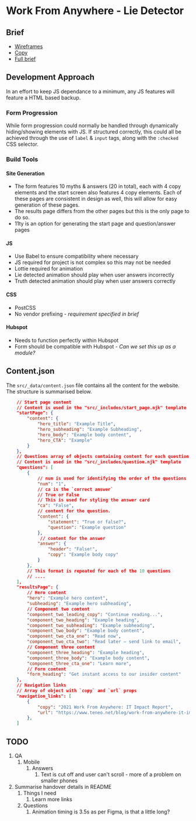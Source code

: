 # Work From Anywhere - Lie Detector

## Brief
* [Wireframes](https://www.figma.com/file/tOBtgwqGiulbFURUhIWo7e/Lie-Detector-Tool---Teneo-%26-Don't-be-Shy?node-id=0%3A1)
* [Copy](https://docs.google.com/document/d/1FCHvWLkPFWkjLQ-ehRNf_TJCItu-jSt4X2Bpt13yu3k/edit)
* [Full brief](https://docs.google.com/document/d/1uf9Zyx0YGupyS_5ImeE78fhArMQxXu4BCb0rN4n_EsA/edit)

## Development Approach
In an effort to keep JS dependance to a minimum, any JS features will feature a HTML based backup.

### Form Progression
While form progression could normally be handled through dynamically hiding/showing elements with JS. If structured correctly, this could all be achieved through the use of `label` & `input` tags, along with the `:checked` CSS selector.

### Build Tools
#### Site Generation
* The form features 10 myths & answers (20 in total), each with 4 copy elements and the start screen also features 4 copy elements. Each of these pages are consistent in design as well, this will allow for easy generation of these pages.
* The results page differs from the other pages but this is the only page to do so.
* 11ty is an option for generating the start page and question/answer pages
#### JS
* Use Babel to ensure compatibility where necessary
* JS required for project is not complex so this may not be needed
* Lottie required for animation
* Lie detected animation should play when user answers incorrectly
* Truth detected animation should play when user answers correctly
#### CSS
* PostCSS
* No vendor prefixing - _requirement specified in brief_
#### Hubspot
* Needs to function perfectly within Hubspot
* Form should be compatible with Hubspot - _Can we set this up as a module?_

## Content.json
The `src/_data/content.json` file contains all the content for the website.
The structure is summarised below.
```json
    // Start page content
    // Content is used in the "src/_includes/start_page.njk" template
    "startPage": {
        "content": {
            "hero_title": "Example Title",
            "hero_subheading": "Example Subheading",
            "hero_body": "Example body content",
            "hero_CTA": "Example"
        }
    },
    // Questions array of objects containing content for each question
    // Content is used in the "src/_includes/question.njk" template
    "questions": [
        {
            // num is used for identifying the order of the questions
            "num": "1",
            // ca is the `correct answer`
            // True or False
            // This is used for styling the answer card
            "ca": "False",
            // content for the question.
            "content": {
                "statement": "True or false?",
                "question": "Example question"
            },
             // content for the answer
            "answer": {
                "header": "False!",
                "copy": "Example body copy"
            }
        },
        // This format is repeated for each of the 10 questions
        // ....
    ],
    "resultsPage": {
        // Hero content
        "hero": "Example hero content",
        "subheading": "Example hero subheading",
        // Component two content
        "component_two_leading_copy": "Continue reading...",
        "component_two_heading": "Example heading",
        "component_two_subheading": "Example subheading",
        "component_two_body": "Example body content",
        "component_two_cta_one": "Read now",
        "component_two_cta_two": "Read later – send link to email",
        // Component three content
        "component_three_heading": "Example heading",
        "component_three_body": "Example body content",
        "component_three_cta_one": "Learn more",
        // Form content
        "form_heading": "Get instant access to our insider content"
    },
    // Navigation links
    // Array of object with `copy` and `url` props
    "navigation_links": [
        {
            "copy": "2021 Work From Anywhere: IT Impact Report",
            "url": "https://www.teneo.net/blog/work-from-anywhere-it-impact-report/"
        },
    ]
```

## TODO
1. QA
   1. Mobile
      1. Answers
         1. Text is cut off and user can't scroll - more of a problem on smaller phones
2. Summarise handover details in README
   1. Things I need
      1. Learn more links
   2. Questions
      1. Animation timing is 3.5s as per Figma, is that a little long?